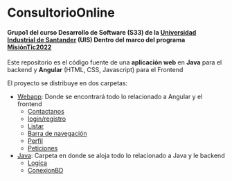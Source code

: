 # ConsultorioOnline
#### Grupo1 del curso Desarrollo de Software (S33) de la [Universidad Industrial de Santander](https://lms.uis.edu.co/) (UIS) Dentro del marco del programa [MisiónTic2022](https://www.misiontic2022.gov.co/portal/)

Este repositorio es el código fuente de una **aplicación web** en **Java** para el backend y **Angular** (HTML, CSS, Javascript) para el Frontend

El proyecto se distribuye en dos carpetas:
* [Webapp](https://gitlab.com/DLesmes/ConsultorioOnline_G1S33UIS/-/tree/main/ConsultorioApp/src/main/webapp): Donde se encontrará todo lo relacionado a Angular y el frontend
    * [Contactanos](https://gitlab.com/DLesmes/ConsultorioOnline_G1S33UIS/-/blob/main/ConsultorioApp/src/main/webapp/contact_us.jsp)
    * [login/registro](https://gitlab.com/DLesmes/ConsultorioOnline_G1S33UIS/-/blob/main/ConsultorioApp/src/main/webapp/index.jsp)
    * [Listar](https://gitlab.com/DLesmes/ConsultorioOnline_G1S33UIS/-/blob/main/ConsultorioApp/src/main/webapp/listener.jsp)
    * [Barra de navegación](https://gitlab.com/DLesmes/ConsultorioOnline_G1S33UIS/-/blob/main/ConsultorioApp/src/main/webapp/navBar.jsp)
    * [Perfil](https://gitlab.com/DLesmes/ConsultorioOnline_G1S33UIS/-/blob/main/ConsultorioApp/src/main/webapp/perfil.jsp)
    * [Peticiones](https://gitlab.com/DLesmes/ConsultorioOnline_G1S33UIS/-/blob/main/ConsultorioApp/src/main/webapp/peticiones.jsp)
* [Java](https://gitlab.com/DLesmes/ConsultorioOnline_G1S33UIS/-/tree/main/ConsultorioApp/src/main/java): Carpeta en donde se aloja todo lo relacionado a Java y le backend
    * [Logica](https://gitlab.com/DLesmes/ConsultorioOnline_G1S33UIS/-/tree/main/ConsultorioApp/src/main/java/logica)
    * [ConexionBD](https://gitlab.com/DLesmes/ConsultorioOnline_G1S33UIS/-/tree/main/ConsultorioApp/src/main/java/persistencia)
